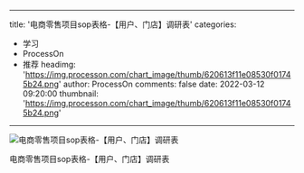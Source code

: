 
---
title: '电商零售项目sop表格-【用户、门店】调研表'
categories: 
 - 学习
 - ProcessOn
 - 推荐
headimg: 'https://img.processon.com/chart_image/thumb/620613f11e08530f01745b24.png'
author: ProcessOn
comments: false
date: 2022-03-12 09:20:00
thumbnail: 'https://img.processon.com/chart_image/thumb/620613f11e08530f01745b24.png'
---

<div>   
<img class="thumb" alt="电商零售项目sop表格-【用户、门店】调研表" src="https://img.processon.com/chart_image/thumb/620613f11e08530f01745b24.png" referrerpolicy="no-referrer">
<p>电商零售项目sop表格-【用户、门店】调研表</p>  
</div>
            